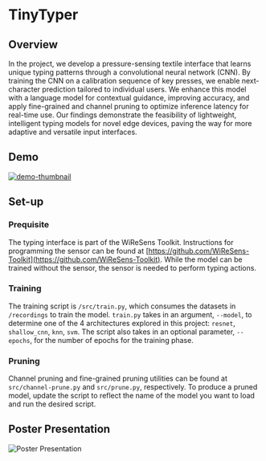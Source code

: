 # TinyTyper

## Overview

In the project, we develop a pressure-sensing textile interface that learns unique typing patterns through a convolutional neural network (CNN). By training the CNN on a calibration sequence of key presses, we enable next-character prediction tailored to individual users. We enhance this model with a language model for contextual guidance, improving accuracy, and apply fine-grained and channel pruning to optimize inference latency for real-time use. Our findings demonstrate the feasibility of lightweight, intelligent typing models for novel edge devices, paving the way for more adaptive and versatile input interfaces.

## Demo

[![demo-thumbnail](https://github.com/user-attachments/assets/68bd972e-c579-4d52-892d-cf8863842476)](https://vimeo.com/1039126496?share=copy#t=0)

## Set-up

### Prequisite
The typing interface is part of the WiReSens Toolkit. Instructions for programming the sensor can be found at [https://github.com/WiReSens-Toolkit](https://github.com/WiReSens-Toolkit). While the model can be trained without the sensor, the sensor is needed to perform typing actions.

### Training
The training script is `/src/train.py`, which consumes the datasets in `/recordings` to train the model. `train.py` takes in an argument, `--model`, to determine one of the 4 architectures explored in this project: `resnet`, `shallow_cnn`, `knn`, `svm`. The script also takes in an optional parameter, `--epochs`, for the number of epochs for the training phase.

### Pruning
Channel pruning and fine-grained pruning utilities can be found at `src/channel-prune.py` and `src/prune.py`, respectively. To produce a pruned model, update the script to reflect the name of the model you want to load and run the desired script.

## Poster Presentation

![Poster Presentation](https://github.com/user-attachments/assets/f75e2bc4-2f13-4b41-bc6c-0734ebcea28e)
